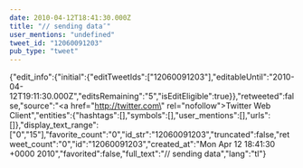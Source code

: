 ```yaml
---
date: 2010-04-12T18:41:30.000Z
title: "// sending data″"
user_mentions: "undefined"
tweet_id: "12060091203"
pub_type: "tweet"
---
```

{"edit_info":{"initial":{"editTweetIds":["12060091203"],"editableUntil":"2010-04-12T19:11:30.000Z","editsRemaining":"5","isEditEligible":true}},"retweeted":false,"source":"<a href=\"http://twitter.com\" rel=\"nofollow\">Twitter Web Client</a>","entities":{"hashtags":[],"symbols":[],"user_mentions":[],"urls":[]},"display_text_range":["0","15"],"favorite_count":"0","id_str":"12060091203","truncated":false,"retweet_count":"0","id":"12060091203","created_at":"Mon Apr 12 18:41:30 +0000 2010","favorited":false,"full_text":"// sending data","lang":"tl"}
